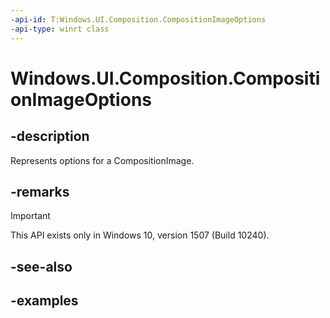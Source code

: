 ```yaml
---
-api-id: T:Windows.UI.Composition.CompositionImageOptions
-api-type: winrt class
---
```


# Windows.UI.Composition.CompositionImageOptions

<!--
public sealed class CompositionImageOptions
-->


## -description

Represents options for a CompositionImage.

## -remarks

> [!IMPORTANT]
> This API exists only in Windows 10, version 1507 (Build 10240).

## -see-also

## -examples


